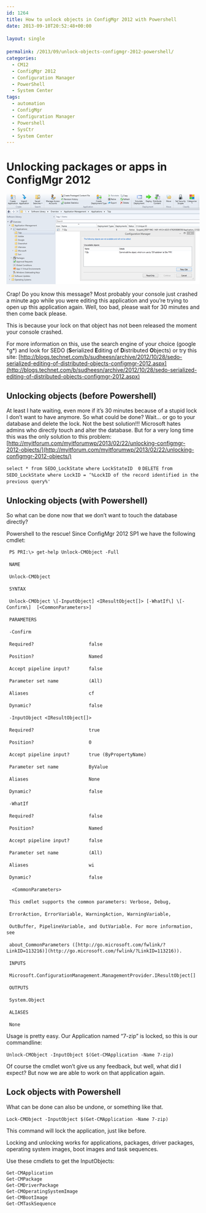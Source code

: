 ```yaml
---
id: 1264
title: How to unlock objects in ConfigMgr 2012 with Powershell
date: 2013-09-10T20:52:48+00:00

layout: single

permalink: /2013/09/unlock-objects-configmgr-2012-powershell/
categories:
  - CM12
  - ConfigMgr 2012
  - Configuration Manager
  - PowerShell
  - System Center
tags:
  - automation
  - ConfigMgr
  - Configuration Manager
  - Powershell
  - SysCtr
  - System Center
---
```

# Unlocking packages or apps in ConfigMgr 2012

![locked object sccm](/media/2013/09/image.png)

Crap! Do you know this message? Most probably your console just crashed a minute ago while you were editing this application and you’re trying to open up this application again. Well, too bad, please wait for 30 minutes and then come back please.

This is because your lock on that object has not been released the moment your console crashed.

For more information on this, use the search engine of your choice (google \*g\*) and look for SEDO (**S**erialized **E**diting of **D**istributed **O**bjects) or try this site: [http://blogs.technet.com/b/sudheesn/archive/2012/10/28/sedo-serialized-editing-of-distributed-objects-configmgr-2012.aspx](http://blogs.technet.com/b/sudheesn/archive/2012/10/28/sedo-serialized-editing-of-distributed-objects-configmgr-2012.aspx)

## Unlocking objects (before Powershell)

At least I hate waiting, even more if it’s 30 minutes because of a stupid lock I don’t want to have anymore. So what could be done? Wait… or go to your database and delete the lock. Not the best solution!!! Microsoft hates admins who directly touch and alter the database. But for a very long time this was the only solution to this problem: [http://myitforum.com/myitforumwp/2013/02/22/unlocking-configmgr-2012-objects/](http://myitforum.com/myitforumwp/2013/02/22/unlocking-configmgr-2012-objects/)

`select * from SEDO_LockState where LockStateID  0`
`DELETE from SEDO_LockState where LockID = ‘%LockID of the record identified in the previous query%'`

## Unlocking objects (with Powershell)

So what can be done now that we don’t want to touch the database directly?

Powershell to the rescue! Since ConfigMgr 2012 SP1 we have the following cmdlet:

```
 PS PRI:\> get-help Unlock-CMObject -Full

 NAME

 Unlock-CMObject

 SYNTAX

 Unlock-CMObject \[-InputObject] <IResultObject[]> [-WhatIf\] \[-Confirm\]  [<CommonParameters>]

 PARAMETERS

 -Confirm

 Required?                    false

 Position?                    Named

 Accept pipeline input?       false

 Parameter set name           (All)

 Aliases                      cf

 Dynamic?                     false

 -InputObject <IResultObject[]>

 Required?                    true

 Position?                    0

 Accept pipeline input?       true (ByPropertyName)

 Parameter set name           ByValue

 Aliases                      None

 Dynamic?                     false

 -WhatIf

 Required?                    false

 Position?                    Named

 Accept pipeline input?       false

 Parameter set name           (All)

 Aliases                      wi

 Dynamic?                     false

  <CommonParameters>

 This cmdlet supports the common parameters: Verbose, Debug,

 ErrorAction, ErrorVariable, WarningAction, WarningVariable,

 OutBuffer, PipelineVariable, and OutVariable. For more information, see

 about_CommonParameters ([http://go.microsoft.com/fwlink/?LinkID=113216)](http://go.microsoft.com/fwlink/?LinkID=113216)).

 INPUTS

 Microsoft.ConfigurationManagement.ManagementProvider.IResultObject[]

 OUTPUTS

 System.Object

 ALIASES

 None
```

Usage is pretty easy. Our Application named “7-zip” is locked, so this is our commandline:

`Unlock-CMObject -InputObject $(Get-CMApplication -Name 7-zip)`

Of course the cmdlet won’t give us any feedback, but well, what did I expect? But now we are able to work on that application again.

## Lock objects with Powershell

What can be done can also be undone, or something like that.

`Lock-CMObject -InputObject $(Get-CMApplication -Name 7-zip)`

This command will lock the application, just like before.

Locking and unlocking works for applications, packages, driver packages, operating system images, boot images and task sequences.

Use these cmdlets to get the InputObjects:

```
Get-CMApplication
Get-CMPackage
Get-CMDriverPackage
Get-CMOperatingSystemImage
Get-CMBootImage
Get-CMTaskSequence
```



